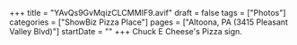 +++
title = "YAvQs9GvMqizCLCMMIF9.avif"
draft = false
tags = ["Photos"]
categories = ["ShowBiz Pizza Place"]
pages = ["Altoona, PA (3415 Pleasant Valley Blvd)"]
startDate = ""
+++
Chuck E Cheese's Pizza sign.
